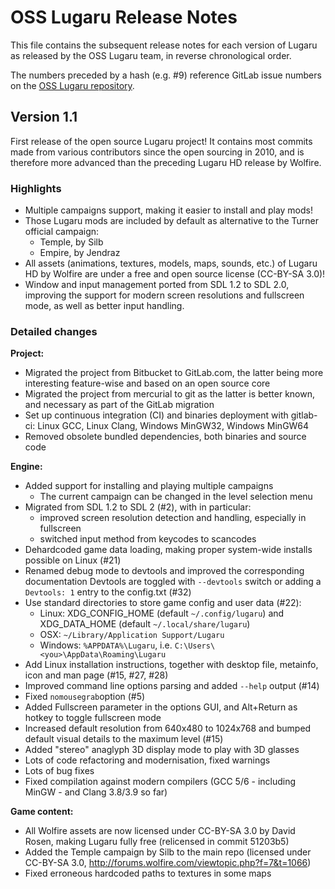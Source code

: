 # OSS Lugaru Release Notes

This file contains the subsequent release notes for each version of Lugaru as
released by the OSS Lugaru team, in reverse chronological order.

The numbers preceded by a hash (e.g. #9) reference GitLab issue numbers on
the [OSS Lugaru repository](https://gitlab.com/osslugaru/lugaru).

## Version 1.1

First release of the open source Lugaru project! It contains most commits
made from various contributors since the open sourcing in 2010, and is
therefore more advanced than the preceding Lugaru HD release by Wolfire.

### Highlights

- Multiple campaigns support, making it easier to install and play mods!
- Those Lugaru mods are included by default as alternative to the Turner
  official campaign:
  * Temple, by Silb
  * Empire, by Jendraz
- All assets (animations, textures, models, maps, sounds, etc.) of Lugaru HD
  by Wolfire are under a free and open source license (CC-BY-SA 3.0)!
- Window and input management ported from SDL 1.2 to SDL 2.0, improving the
  support for modern screen resolutions and fullscreen mode, as well as
  better input handling.

### Detailed changes

**Project:**

- Migrated the project from Bitbucket to GitLab.com, the latter being more
  interesting feature-wise and based on an open source core
- Migrated the project from mercurial to git as the latter is better known,
  and necessary as part of the GitLab migration
- Set up continuous integration (CI) and binaries deployment with gitlab-ci:
  Linux GCC, Linux Clang, Windows MinGW32, Windows MinGW64
- Removed obsolete bundled dependencies, both binaries and source code

**Engine:**

- Added support for installing and playing multiple campaigns
  * The current campaign can be changed in the level selection menu
- Migrated from SDL 1.2 to SDL 2 (#2), with in particular:
  * improved screen resolution detection and handling, especially in
    fullscreen
  * switched input method from keycodes to scancodes
- Dehardcoded game data loading, making proper system-wide installs possible
  on Linux (#21)
- Renamed debug mode to devtools and improved the corresponding documentation
  Devtools are toggled with `--devtools` switch or adding a `Devtools: 1`
  entry to the config.txt (#32)
- Use standard directories to store game config and user data (#22):
  * Linux: XDG_CONFIG_HOME (default `~/.config/lugaru`) and XDG_DATA_HOME
    (default `~/.local/share/lugaru`)
  * OSX: `~/Library/Application Support/Lugaru`
  * Windows: `%APPDATA%\Lugaru`, i.e. `C:\Users\<you>\AppData\Roaming\Lugaru`
- Add Linux installation instructions, together with desktop file, metainfo,
  icon and man page (#15, #27, #28)
- Improved command line options parsing and added `--help` output (#14)
- Fixed `nomousegrab`option (#5)
- Added Fullscreen parameter in the options GUI, and Alt+Return as hotkey to
  toggle fullscreen mode
- Increased default resolution from 640x480 to 1024x768 and bumped default
  visual details to the maximum level (#15)
- Added "stereo" anaglyph 3D display mode to play with 3D glasses
- Lots of code refactoring and modernisation, fixed warnings
- Lots of bug fixes
- Fixed compilation against modern compilers (GCC 5/6 - including MinGW - and
  Clang 3.8/3.9 so far)

**Game content:**

- All Wolfire assets are now licensed under CC-BY-SA 3.0 by David Rosen,
  making Lugaru fully free (relicensed in commit 51203b5)
- Added the Temple campaign by Silb to the main repo (licensed under CC-BY-SA
  3.0, http://forums.wolfire.com/viewtopic.php?f=7&t=1066)
- Fixed erroneous hardcoded paths to textures in some maps
